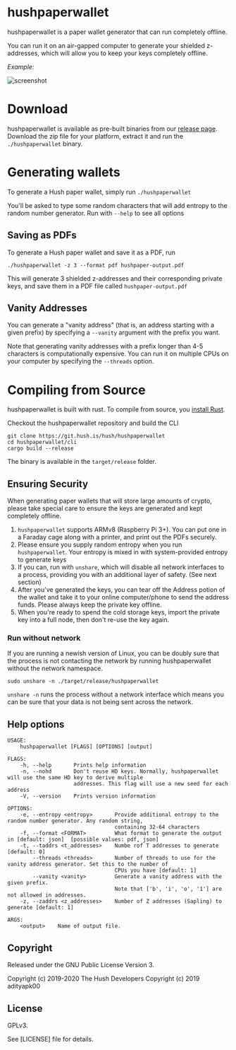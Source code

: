 # hushpaperwallet

hushpaperwallet is a paper wallet generator that can run completely offline.

You can run it on an air-gapped computer to generate your shielded z-addresses, which will allow you to keep your keys completely offline.

*Example:*  

![screenshot](hushpaperwallet.png?raw=true)

# Download
hushpaperwallet is available as pre-built binaries from our [release page](https://git.hush.is/hush/hushpaperwallet/releases). Download the zip file for your platform, extract it and run the `./hushpaperwallet` binary. 

# Generating wallets
To generate a Hush paper wallet, simply run `./hushpaperwallet`

You'll be asked to type some random characters that will add entropy to the random number generator. Run with `--help` to see all options

## Saving as PDFs
To generate a Hush paper wallet and save it as a PDF, run

```
./hushpaperwallet -z 3 --format pdf hushpaper-output.pdf
```

This will generate 3 shielded z-addresses and their corresponding private keys, and save them in a PDF file called `hushpaper-output.pdf`

## Vanity Addresses

You can generate a "vanity address" (that is, an address starting with a given prefix) by specifying a `--vanity` argument with the prefix you want. 

Note that generating vanity addresses with a prefix longer than 4-5 characters is computationally expensive. You can run it on multiple CPUs on your computer by specifying the `--threads` option. 

# Compiling from Source

hushpaperwallet is built with rust. To compile from source, you [install Rust](https://www.rust-lang.org/tools/install).

Checkout the hushpaperwallet repository and build the CLI

```
git clone https://git.hush.is/hush/hushpaperwallet
cd hushpaperwallet/cli
cargo build --release
```

The binary is available in the `target/release` folder.

## Ensuring Security

When generating paper wallets that will store large amounts of crypto, please take special care to ensure the keys are generated and kept completely offline.

1. `hushpaperwallet` supports ARMv8 (Raspberry Pi 3+). You can put one in a Faraday cage along with a printer, and print out the PDFs securely.
2. Please ensure you supply random entropy when you run `hushpaperwallet`. Your entropy is mixed in with system-provided entropy to generate keys
3. If you can, run with `unshare`, which will disable all network interfaces to a process, providing you with an additional layer of safety. (See next section)
4. After you've generated the keys, you can tear off the Address potion of the wallet and take it to your online computer/phone to send the address funds. Please always keep the private key offline. 
5. When you're ready to spend the cold storage keys, import the private key into a full node, then don't re-use the key again. 

### Run without network

If you are running a newish version of Linux, you can be doubly sure that the process is not contacting the network by running hushpaperwallet without the network namespace.

```
sudo unshare -n ./target/release/hushpaperwallet
```
`unshare -n` runs the process without a network interface which means you can be sure that your data is not being sent across the network. 


## Help options
```
USAGE:
    hushpaperwallet [FLAGS] [OPTIONS] [output]

FLAGS:
    -h, --help       Prints help information
    -n, --nohd       Don't reuse HD keys. Normally, hushpaperwallet will use the same HD key to derive multiple
                     addresses. This flag will use a new seed for each address
    -V, --version    Prints version information

OPTIONS:
    -e, --entropy <entropy>       Provide additional entropy to the random number generator. Any random string,
                                  containing 32-64 characters
    -f, --format <FORMAT>         What format to generate the output in [default: json]  [possible values: pdf, json]
    -t, --taddrs <t_addresses>    Numbe rof T addresses to generate [default: 0]
        --threads <threads>       Number of threads to use for the vanity address generator. Set this to the number of
                                  CPUs you have [default: 1]
        --vanity <vanity>         Generate a vanity address with the given prefix.
                                  Note that ['b', 'i', 'o', '1'] are not allowed in addresses.
    -z, --zaddrs <z_addresses>    Number of Z addresses (Sapling) to generate [default: 1]

ARGS:
    <output>    Name of output file.
```

## Copyright

Released under the GNU Public License Version 3.

Copyright (c) 2019-2020 The Hush Developers
Copyright (c) 2019 adityapk00

## License

GPLv3.

See [LICENSE] file for details.
